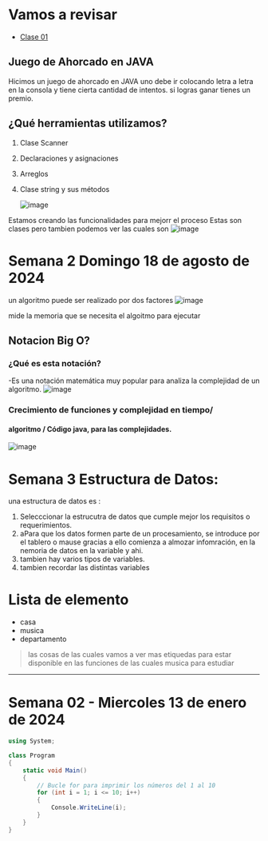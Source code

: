 # Vamos a revisar
- [Clase 01](#notacion-big-o)

## Juego de Ahorcado en JAVA

Hicimos un juego de ahorcado en JAVA uno debe ir colocando letra a letra en la consola y tiene cierta cantidad de intentos. si logras ganar tienes un premio.
## ¿Qué herramientas utilizamos?

 1. Clase Scanner
 2. Declaraciones y asignaciones
 3. Arreglos
 4. Clase string y sus métodos

    ![image](https://github.com/user-attachments/assets/642e5450-ddc0-48f8-9829-cd20b1ef2aa5)

Estamos creando las funcionalidades para mejorr el proceso
Estas son clases pero tambien podemos ver las cuales son
![image](https://github.com/user-attachments/assets/4568ac6a-ffd5-4ce1-af2f-e5472bb80ad1)

# Semana 2 Domingo 18 de agosto de 2024
un algoritmo puede ser realizado por dos factores ![image](https://github.com/user-attachments/assets/ed7d92e3-2d0b-4769-96ca-299a77fc5fb2)

mide la memoria que se necesita el algoitmo para ejecutar 

## Notacion Big O?
### ¿Qué es esta notación?
-Es una notación matemática muy popular para analiza la complejidad de un algoritmo.
![image](https://github.com/user-attachments/assets/0c810fec-df95-4481-a9c0-b3eb65ac7936)

### Crecimiento de funciones y complejidad en tiempo/ 
#### algoritmo / Código java, para las complejidades.
![image](https://github.com/user-attachments/assets/80a7f6a7-8e5f-4ce5-a4c7-0fa3361480ed)

# Semana 3 Estructura de Datos:
una estructura de datos es :
1. Selecccionar la estrucutra de datos que cumple mejor los requisitos o requerimientos.
2. aPara que los datos formen parte de un procesamiento, se introduce por el tablero o mause gracias a ello comienza a almozar infomración, en la nemoria de datos en la variable y ahi.
3. tambien hay varios tipos de variables.
4. tambien recordar las distintas variables

# Lista de elemento
- casa
- musica
- departamento

> las cosas
> de las cuales vamos a ver mas etiquedas
> para estar disponible en las funciones de las cuales
> musica para estudiar
---
# Semana 02 - Miercoles 13 de enero de 2024

```csharp
using System;

class Program
{
    static void Main()
    {
        // Bucle for para imprimir los números del 1 al 10
        for (int i = 1; i <= 10; i++)
        {
            Console.WriteLine(i);
        }
    }
}
```
